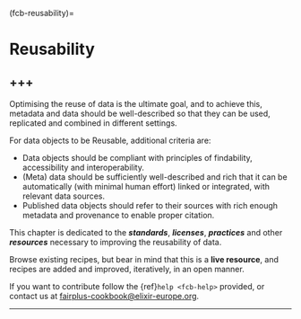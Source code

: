 (fcb-reusability)=
# Reusability

+++
---

Optimising the reuse of data is the ultimate goal, and to achieve this, metadata and data should be well-described so 
that they can be used, replicated and combined in different settings.

For data objects to be Reusable, additional criteria are:
- Data objects should be compliant with principles of findability, accessibility and interoperability.
- (Meta) data should be sufficiently well-described and rich that it can be automatically (with minimal human effort) linked or integrated, with relevant data sources.
- Published data objects should refer to their sources with rich enough metadata and provenance to enable proper citation.

This chapter is dedicated to the ***standards***, ***licenses***, ***practices*** and other ***resources*** necessary to improving the reusability of data.

Browse existing recipes, but bear in mind that this is a **live resource**, and recipes are added and improved, iteratively, in an open manner.

If you want to contribute follow the {ref}`help <fcb-help>` provided, or contact us at [fairplus-cookbook@elixir-europe.org](mailto:fairplus-cookbook@elixir-europe.org).

---



